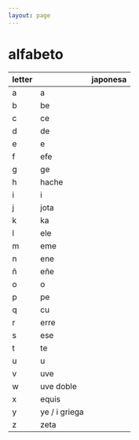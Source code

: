```yaml
---
layout: page
---
```


# alfabeto

| letter |  | japonesa |
|:--|:--|:--|
| a | a | |
| b | be | |
| c | ce | |
| d | de | |
| e | e | |
| f | efe | |
| g | ge | |
| h | hache | |
| i | i | |
| j | jota | |
| k | ka | |
| l | ele | |
| m | eme | |
| n | ene | |
| ñ | eñe| |
| o | o | |
| p | pe | |
| q | cu | |
| r | erre | |
| s | ese | |
| t | te | |
| u | u | |
| v | uve| |
| w | uve doble | |
| x | equis | |
| y | ye / i griega | |
| z | zeta | |
